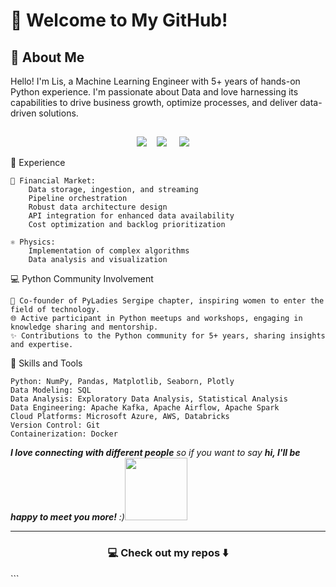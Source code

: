 # 👋 Welcome to My GitHub!

## 📖 About Me
Hello! I'm Lis, a Machine Learning Engineer with 5+ years of hands-on Python experience. I'm passionate about Data and love harnessing its capabilities to drive business growth, optimize processes, and deliver data-driven solutions.

<h2  align="center"></h2>
<p align="center">
  <a target="_blank"href="https://dev.to/lisrbarreto/"><img src="https://img.shields.io/badge/dev.to-%2312100E.svg?&style=for-the-badge&logo=dev.to&logoColor=white" /></a>&nbsp;&nbsp;&nbsp;
  <a target="_blank"href="https://www.linkedin.com/in/lis-r-barreto/"><img src="https://img.shields.io/badge/linkedin-%230077B5.svg?&style=for-the-badge&logo=linkedin&logoColor=white" /></a>&nbsp;&nbsp;&nbsp;&nbsp;
  <a href="mailto:lis.barreto.py@gmail.com?subject=Hello%20Lis,%20From%20Github"><img src="https://img.shields.io/badge/gmail-%23D14836.svg?&style=for-the-badge&logo=gmail&logoColor=white" /></a>&nbsp;&nbsp;&nbsp;&nbsp;
</p>

🔧 Experience

    💼 Financial Market:
        Data storage, ingestion, and streaming
        Pipeline orchestration
        Robust data architecture design
        API integration for enhanced data availability
        Cost optimization and backlog prioritization

    ⚛️ Physics:
        Implementation of complex algorithms
        Data analysis and visualization

💻 Python Community Involvement

    🌟 Co-founder of PyLadies Sergipe chapter, inspiring women to enter the field of technology.
    🌐 Active participant in Python meetups and workshops, engaging in knowledge sharing and mentorship.
    ✨ Contributions to the Python community for 5+ years, sharing insights and expertise.

🚀 Skills and Tools

    Python: NumPy, Pandas, Matplotlib, Seaborn, Plotly
    Data Modeling: SQL
    Data Analysis: Exploratory Data Analysis, Statistical Analysis
    Data Engineering: Apache Kafka, Apache Airflow, Apache Spark
    Cloud Platforms: Microsoft Azure, AWS, Databricks
    Version Control: Git
    Containerization: Docker

<em><b>I love connecting with different people</b> so if you want to say <b>hi, I'll be happy to meet you more!</b> :)<img src="https://media.giphy.com/media/LnQjpWaON8nhr21vNW/giphy.gif" width="100"></em>
<hr>
<h3  align="center">💻 Check out my repos ⬇️ </h3>
```

